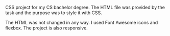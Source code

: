 CSS project for my CS bachelor degree. The HTML file was provided by the task and the purpose was to style it with CSS.

The HTML was not changed in any way. I used Font Awesome icons and flexbox. The project is also responsive.
